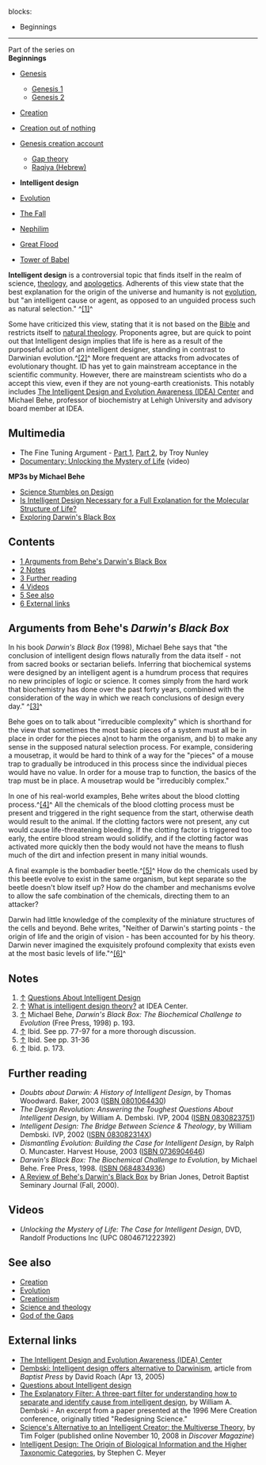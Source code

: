 blocks:
- Beginnings
---
Part of the series on  
**Beginnings**
-   [Genesis](Genesis "Genesis")
    -   [Genesis 1](Genesis_1 "Genesis 1")
    -   [Genesis 2](Genesis_2 "Genesis 2")

-   [Creation](Creation "Creation")
-   [Creation out of nothing](Creation_out_of_nothing "Creation out of nothing")
-   [Genesis creation account](Genesis_creation_account "Genesis creation account")
    -   [Gap theory](Gap_theory "Gap theory")
    -   [Raqiya (Hebrew)](Raqiya_(Hebrew) "Raqiya (Hebrew)")

-   **Intelligent design**
-   [Evolution](Evolution "Evolution")
-   [The Fall](The_Fall "The Fall")
-   [Nephilim](Nephilim "Nephilim")
-   [Great Flood](Great_Flood "Great Flood")
-   [Tower of Babel](Tower_of_Babel "Tower of Babel")

**Intelligent design** is a controversial topic that finds itself
in the realm of science, [theology](Theology "Theology"), and
[apologetics](Apologetics "Apologetics"). Adherents of this view
state that the best explanation for the origin of the universe and
humanity is not [evolution](Evolution "Evolution"), but "an
intelligent cause or agent, as opposed to an unguided process such
as natural selection." ^[[1]](#note-0)^

Some have criticized this view, stating that it is not based on the
[Bible](Bible "Bible") and restricts itself to
[natural theology](Natural_theology "Natural theology"). Proponents
agree, but are quick to point out that Intelligent design implies
that life is here as a result of the purposeful action of an
intelligent designer, standing in contrast to Darwinian
evolution.^[[2]](#note-1)^ More frequent are attacks from advocates
of evolutionary thought. ID has yet to gain mainstream acceptance
in the scientific community. However, there are mainstream
scientists who do a accept this view, even if they are not
young-earth creationists. This notably includes
[The Intelligent Design and Evolution Awareness (IDEA) Center](http://www.ideacenter.org/)
and Michael Behe, professor of biochemistry at Lehigh University
and advisory board member at IDEA.



## Multimedia

-   The Fine Tuning Argument -
    [Part 1](http://www.youtube.com/watch?v=iPoilATRfWw),
    [Part 2](http://www.youtube.com/watch?v=U-JLssH8WD8), by Troy
    Nunley
-   [Documentary: Unlocking the Mystery of Life](http://video.google.com/videoplay?docid=-3398897723006201061&q=Unlocking+the+Mystery+of+Life)
    (video)

**MP3s by Michael Behe**

-   [Science Stumbles on Design](http://www.veritas.org/mediafiles/Veritas-02-Rice-Behe-2021243.mp3)
-   [Is Intelligent Design Necessary for a Full Explanation for the Molecular Structure of Life?](http://www.veritas.org/mediafiles/Behe%20TexasAM.mp3)
-   [Exploring Darwin's Black Box](http://www.veritas.org/mediafiles/VTS-Behe-1999-Ohio-99VFOH01.mp3)



## Contents

-   [1 Arguments from Behe's Darwin's Black Box](#Arguments_from_Behe.27s_Darwin.27s_Black_Box)
-   [2 Notes](#Notes)
-   [3 Further reading](#Further_reading)
-   [4 Videos](#Videos)
-   [5 See also](#See_also)
-   [6 External links](#External_links)

## Arguments from Behe's *Darwin's Black Box*

In his book *Darwin's Black Box* (1998), Michael Behe says that
"the conclusion of intelligent design flows naturally from the data
itself - not from sacred books or sectarian beliefs. Inferring that
biochemical systems were designed by an intelligent agent is a
humdrum process that requires no new principles of logic or
science. It comes simply from the hard work that biochemistry has
done over the past forty years, combined with the consideration of
the way in which we reach conclusions of design every day."
^[[3]](#note-2)^

Behe goes on to talk about "irreducible complexity" which is
shorthand for the view that sometimes the most basic pieces of a
system must all be in place in order for the pieces a)not to harm
the organism, and b) to make any sense in the supposed natural
selection process. For example, considering a mousetrap, it would
be hard to think of a way for the "pieces" of a mouse trap to
gradually be introduced in this process since the individual pieces
would have no value. In order for a mouse trap to function, the
basics of the trap must be in place. A mousetrap would be
"irreducibly complex."

In one of his real-world examples, Behe writes about the blood
clotting process.^[[4]](#note-3)^ All the chemicals of the blood
clotting process must be present and triggered in the right
sequence from the start, otherwise death would result to the
animal. If the clotting factors were not present, any cut would
cause life-threatening bleeding. If the clotting factor is
triggered too early, the entire blood stream would solidify, and if
the clotting factor was activated more quickly then the body would
not have the means to flush much of the dirt and infection present
in many initial wounds.

A final example is the bombadier beetle.^[[5]](#note-4)^ How do the
chemicals used by this beetle evolve to exist in the same organism,
but kept separate so the beetle doesn't blow itself up? How do the
chamber and mechanisms evolve to allow the safe combination of the
chemicals, directing them to an attacker?

Darwin had little knowledge of the complexity of the miniature
structures of the cells and beyond. Behe writes, "Neither of
Darwin's starting points - the origin of life and the origin of
vision - has been accounted for by his theory. Darwin never
imagined the exquisitely profound complexity that exists even at
the most basic levels of life."^[[6]](#note-5)^

## Notes

1.  [↑](#ref-0)
    [Questions About Intelligent Design](http://www.discovery.org/csc/topQuestions.php#questionsAboutIntelligentDesign)
2.  [↑](#ref-1)
    [What is intelligent design theory?](http://www.ideacenter.org/contentmgr/showdetails.php/id/1170)
    at IDEA Center.
3.  [↑](#ref-2) Michael Behe,
    *Darwin's Black Box: The Biochemical Challenge to Evolution* (Free
    Press, 1998) p. 193.
4.  [↑](#ref-3) Ibid. See pp. 77-97 for a more thorough discussion.
5.  [↑](#ref-4) Ibid. See pp. 31-36
6.  [↑](#ref-5) Ibid. p. 173.

## Further reading

-   *Doubts about Darwin: A History of Intelligent Design*, by
    Thomas Woodward. Baker, 2003
    ([ISBN 0801064430](http://www.theopedia.com/Special:BookSources/0801064430))
-   *The Design Revolution: Answering the Toughest Questions About Intelligent Design*,
    by William A. Dembski. IVP, 2004
    ([ISBN 0830823751](http://www.theopedia.com/Special:BookSources/0830823751))
-   *Intelligent Design: The Bridge Between Science & Theology*, by
    William Dembski. IVP, 2002
    ([ISBN 083082314X](http://www.theopedia.com/Special:BookSources/083082314X))
-   *Dismantling Evolution: Building the Case for Intelligent Design*,
    by Ralph O. Muncaster. Harvest House, 2003
    ([ISBN 0736904646](http://www.theopedia.com/Special:BookSources/0736904646))
-   *Darwin's Black Box: The Biochemical Challenge to Evolution*,
    by Michael Behe. Free Press, 1998.
    ([ISBN 0684834936](http://www.theopedia.com/Special:BookSources/0684834936))
-   [A Review of Behe's Darwin's Black Box](http://www.dbts.edu/journals/2000/ReviewJones.pdf)
    by Brian Jones, Detroit Baptist Seminary Journal (Fall, 2000).

## Videos

-   *Unlocking the Mystery of Life: The Case for Intelligent Design*,
    DVD, Randolf Productions Inc (UPC 0804671222392)

## See also

-   [Creation](Creation "Creation")
-   [Evolution](Evolution "Evolution")
-   [Creationism](Creationism "Creationism")
-   [Science and theology](Science_and_theology "Science and theology")
-   [God of the Gaps](God_of_the_Gaps "God of the Gaps")

## External links

-   [The Intelligent Design and Evolution Awareness (IDEA) Center](http://www.ideacenter.org/)
-   [Dembski: Intelligent design offers alternative to Darwinism](http://www.bpnews.net/bpnews.asp?ID=20574),
    article from *Baptist Press* by David Roach (Apr 13, 2005)
-   [Questions about Intelligent design](http://www.discovery.org/csc/topQuestions.php#questionsAboutIntelligentDesign)
-   [The Explanatory Filter: A three-part filter for understanding how to separate and identify cause from intelligent design](http://www.arn.org/docs/dembski/wd_explfilter.htm),
    by William A. Dembski - An excerpt from a paper presented at the
    1996 Mere Creation conference, originally titled "Redesigning
    Science."
-   [Science's Alternative to an Intelligent Creator: the Multiverse Theory](http://discovermagazine.com/2008/dec/10-sciences-alternative-to-an-intelligent-creator),
    by Tim Folger (published online November 10, 2008 in
    *Discover Magazine*)
-   [Intelligent Design: The Origin of Biological Information and the Higher Taxonomic Categories](http://www.discovery.org/a/2177),
    by Stephen C. Meyer



